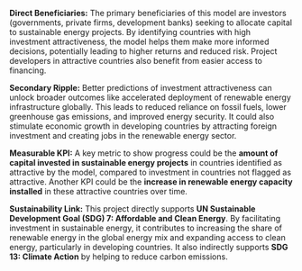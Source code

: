 
**Direct Beneficiaries:** The primary beneficiaries of this model are investors (governments, private firms, development banks) seeking to allocate capital to sustainable energy projects. By identifying countries with high investment attractiveness, the model helps them make more informed decisions, potentially leading to higher returns and reduced risk. Project developers in attractive countries also benefit from easier access to financing.

**Secondary Ripple:** Better predictions of investment attractiveness can unlock broader outcomes like accelerated deployment of renewable energy infrastructure globally. This leads to reduced reliance on fossil fuels, lower greenhouse gas emissions, and improved energy security. It could also stimulate economic growth in developing countries by attracting foreign investment and creating jobs in the renewable energy sector.

**Measurable KPI:** A key metric to show progress could be the **amount of capital invested in sustainable energy projects** in countries identified as attractive by the model, compared to investment in countries not flagged as attractive. Another KPI could be the **increase in renewable energy capacity installed** in these attractive countries over time.

**Sustainability Link:** This project directly supports **UN Sustainable Development Goal (SDG) 7: Affordable and Clean Energy**. By facilitating investment in sustainable energy, it contributes to increasing the share of renewable energy in the global energy mix and expanding access to clean energy, particularly in developing countries. It also indirectly supports **SDG 13: Climate Action** by helping to reduce carbon emissions.
